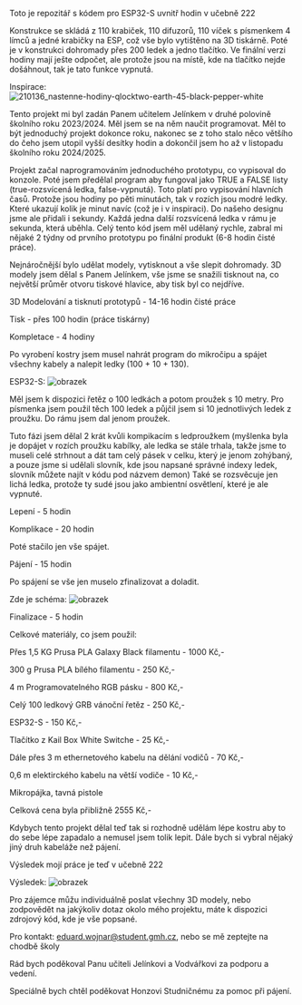 Toto je repozitář s kódem pro ESP32-S uvnitř hodin v učebně 222


Konstrukce se skládá z 110 krabiček, 110 difuzorů, 110 víček s písmenkem 4 límců a jedné krabičky na ESP, což vše bylo vytištěno na 3D tiskárně.
Poté je v konstrukci dohromady přes 200 ledek a jedno tlačítko.
Ve finální verzi hodiny mají ješte odpočet, ale protože jsou na místě, kde na tlačítko nejde došáhnout, tak je tato funkce vypnutá.


Inspirace:
![210136_nastenne-hodiny-qlocktwo-earth-45-black-pepper-white](https://github.com/user-attachments/assets/98c2e873-6666-45c1-977e-5ef554eaf76a)


Tento projekt mi byl zadán Panem učitelem Jelínkem v druhé polovině školního roku 2023/2024. Měl jsem se na něm naučit programovat.
Měl to být jednoduchý projekt dokonce roku, nakonec se z toho stalo něco většího do čeho jsem utopil vyšší desítky hodin a dokončil jsem ho až v listopadu školního roku 2024/2025.


Projekt začal naprogramováním jednoduchého prototypu, co vypisoval do konzole. Poté jsem předělal program aby fungoval jako TRUE a FALSE listy (true-rozsvícená ledka, false-vypnutá). Toto platí pro vypisování hlavních časů. 
Protože jsou hodiny po pěti minutách, tak v rozích jsou modré ledky. Které ukazují kolik je minut navíc (což je i v inspiraci). Do našeho designu jsme ale přidali i sekundy. Každá jedna další rozsvícená ledka v rámu je sekunda, která uběhla.
Celý tento kód jsem měl udělaný rychle, zabral mi nějaké 2 týdny od prvního prototypu po finální produkt (6-8 hodin čisté práce).

Nejnáročnější bylo udělat modely, vytisknout a vše slepit dohromady. 3D modely jsem dělal s Panem Jelínkem, vše jsme se snažili tisknout na, co největší průměr otvoru tiskové hlavice, aby tisk byl co nejdříve.  

3D Modelování a tisknutí prototypů - 14-16 hodin čisté práce

Tisk - přes 100 hodin (práce tiskárny)

Kompletace - 4 hodiny



Po vyrobení kostry jsem musel nahrát program do mikročipu a spájet všechny kabely a nalepit ledky (100 + 10 + 130).

ESP32-S:
![obrazek](https://github.com/user-attachments/assets/0bf003e8-25d6-4cf0-9866-38a38a8d16c2)

Měl jsem k dispozici řetěz o 100 ledkách a potom proužek s 10 metry.
Pro písmenka jsem použil těch 100 ledek a půjčil jsem si 10 jednotlivých ledek z proužku.
Do rámu jsem dal jenom proužek.

Tuto fázi jsem dělal 2 krát kvůli kompikacím s ledproužkem (myšlenka byla je dopájet v rozích proužku kabílky, ale ledka se stále trhala, takže jsme to museli celé strhnout a dát tam celý pásek v celku, který je jenom zohýbaný, a pouze jsme si udělali slovník, kde jsou napsané správné indexy ledek, slovník můžete najít v kódu pod názvem demon)
Také se rozsvěcuje jen lichá ledka, protože ty sudé jsou jako ambientní osvětlení, které je ale vypnuté.


Lepení - 5 hodin

Komplikace - 20 hodin 

Poté stačilo jen vše spájet. 

Pájení - 15 hodin 




Po spájení se vše jen muselo zfinalizovat a doladit.

Zde je schéma:
![obrazek](https://github.com/user-attachments/assets/1a2e7f90-493a-4326-8ef4-6244d18e9c00)

Finalizace - 5 hodin


Celkové materiály, co jsem použil:

Přes 1,5 KG Prusa PLA Galaxy Black filamentu - 1000 Kč,-

300 g Prusa PLA bílého filamentu - 250 Kč,-

4 m Programovatelného RGB pásku - 800 Kč,-

Celý 100 ledkový GRB vánoční řetěz - 250 Kč,- 

ESP32-S - 150 Kč,-

Tlačítko z Kail Box White Switche - 25 Kč,-

Dále přes 3 m ethernetového kabelu na dělání vodičů - 70 Kč,-

0,6 m elektirckého kabelu na větší vodiče - 10 Kč,-

Mikropájka, tavná pistole

Celková cena byla přibližně 2555 Kč,-



Kdybych tento projekt dělal teď tak si rozhodně udělám lépe kostru aby to do sebe lépe zapadalo a nemusel jsem tolik lepit. Dále bych si vybral nějaký jiný druh kabeláže než pájení. 

Výsledek mojí práce je teď v učebně 222

Výsledek:
![obrazek](https://github.com/user-attachments/assets/e77b8391-7378-4c6a-9adc-8286b84a32a7)

Pro zájemce můžu individuálně poslat všechny 3D modely, nebo zodpovědět na jakýkoliv dotaz okolo mého projektu, máte k dispozici zdrojový kód, kde je vše popsané.

Pro kontakt: eduard.wojnar@student.gmh.cz, nebo se mě zeptejte na chodbě školy

Rád bych poděkoval Panu učiteli Jelínkovi a Vodvářkovi za podporu a vedení.

Speciálně bych chtěl poděkovat Honzovi Studničnému za pomoc při pájení.
